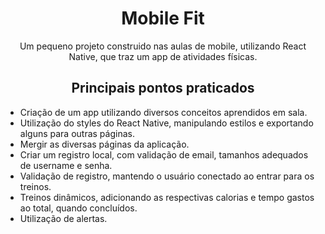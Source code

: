 <h1 align="center"> Mobile Fit </h1>

<p align="center"> Um pequeno projeto construido nas aulas de mobile, utilizando React Native, que traz um app de atividades físicas.  </p>

<h2 align="center"> Principais pontos praticados </h2>

- Criação de um app utilizando diversos conceitos aprendidos em sala.
- Utilização do styles do React Native, manipulando estilos e exportando alguns para outras páginas.
- Mergir as diversas páginas da aplicação.
- Criar um registro local, com validação de email, tamanhos adequados de username e senha.
- Validação de registro, mantendo o usuário conectado ao entrar para os treinos.
- Treinos dinâmicos, adicionando as respectivas calorias e tempo gastos ao total, quando concluídos.
- Utilização de alertas.
